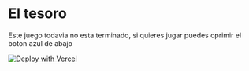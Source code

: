 # El tesoro

Este juego todavia no esta terminado, si quieres jugar puedes oprimir el boton azul de abajo

[![Deploy with Vercel](https://vercel.com/button)](https://mygame-simx72.vercel.app/)